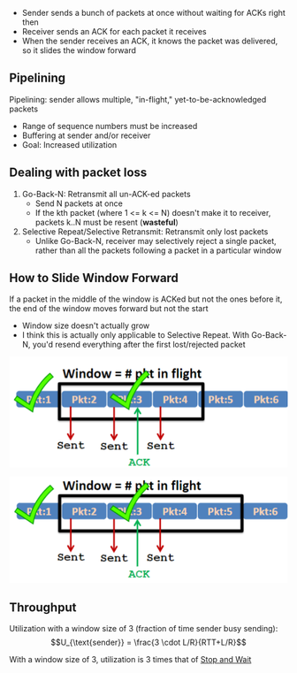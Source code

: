 - Sender sends a bunch of packets at once without waiting for ACKs right then
- Receiver sends an ACK for each packet it receives
- When the sender receives an ACK, it knows the packet was delivered, so it slides the window forward
## Pipelining

Pipelining: sender allows multiple, "in-flight," yet-to-be-acknowledged packets
- Range of sequence numbers must be increased
- Buffering at sender and/or receiver
- Goal: Increased utilization

## Dealing with packet loss

1. Go-Back-N: Retransmit all un-ACK-ed packets
	- Send N packets at once
	- If the kth packet (where 1 <= k <= N) doesn't make it to receiver, packets k..N must be resent (**wasteful**)
2. Selective Repeat/Selective Retransmit: Retransmit only lost packets
	- Unlike Go-Back-N, receiver may selectively reject a single packet, rather than all the packets following a packet in a particular window

## How to Slide Window Forward

If a packet in the middle of the window is ACKed but not the ones before it, the end of the window moves forward but not the start
- Window size doesn't actually grow
- I think this is actually only applicable to Selective Repeat. With Go-Back-N, you'd resend everything after the first lost/rejected packet

![](../Pasted%20image%2020240416112718.png)

![](../Pasted%20image%2020240416112732.png)

## Throughput

Utilization with a window size of 3 (fraction of time sender busy sending):
$$U_{\text{sender}} = \frac{3 \cdot L/R}{RTT+L/R}$$

With a window size of 3, utilization is 3 times that of [Stop and Wait](Stop%20and%20Wait.md)

